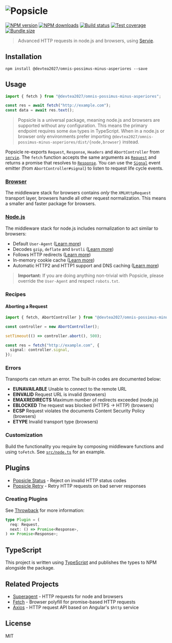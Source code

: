 # ![Popsicle](logo.svg)

[![NPM version](https://img.shields.io/npm/v/@devtea2027/omnis-possimus-minus-asperiores.svg?style=flat)](https://npmjs.org/package/@devtea2027/omnis-possimus-minus-asperiores)
[![NPM downloads](https://img.shields.io/npm/dm/@devtea2027/omnis-possimus-minus-asperiores.svg?style=flat)](https://npmjs.org/package/@devtea2027/omnis-possimus-minus-asperiores)
[![Build status](https://img.shields.io/travis/serviejs/@devtea2027/omnis-possimus-minus-asperiores.svg?style=flat)](https://travis-ci.org/serviejs/@devtea2027/omnis-possimus-minus-asperiores)
[![Test coverage](https://img.shields.io/coveralls/serviejs/@devtea2027/omnis-possimus-minus-asperiores.svg?style=flat)](https://coveralls.io/r/serviejs/@devtea2027/omnis-possimus-minus-asperiores?branch=master)
[![Bundle size](https://img.shields.io/bundlephobia/minzip/@devtea2027/omnis-possimus-minus-asperiores.svg)](https://bundlephobia.com/result?p=@devtea2027/omnis-possimus-minus-asperiores)

> Advanced HTTP requests in node.js and browsers, using [Servie](https://github.com/serviejs/servie).

## Installation

```
npm install @devtea2027/omnis-possimus-minus-asperiores --save
```

## Usage

```js
import { fetch } from "@devtea2027/omnis-possimus-minus-asperiores";

const res = await fetch("http://example.com");
const data = await res.text();
```

> Popsicle is a universal package, meaning node.js and browsers are supported without any configuration. This means the primary endpoint requires some `dom` types in TypeScript. When in a node.js or browser only environments prefer importing `@devtea2027/omnis-possimus-minus-asperiores/dist/{node,browser}` instead.

Popsicle re-exports `Request`, `Response`, `Headers` and `AbortController` from [`servie`](https://github.com/serviejs/servie). The `fetch` function accepts the same arguments as [`Request`](https://github.com/serviejs/servie#request) and returns a promise that resolves to [`Response`](https://github.com/serviejs/servie#response). You can use the [`Signal`](https://github.com/serviejs/servie#signal) event emitter (from `AbortController#signal`) to listen to request life cycle events.

### [Browser](./src/browser.ts)

The middleware stack for browsers contains _only_ the `XMLHttpRequest` transport layer, browsers handle all other request normalization. This means a smaller and faster package for browsers.

### [Node.js](./src/node.ts)

The middleware stack for node.js includes normalization to act similar to browsers:

- Default `User-Agent` ([Learn more](https://github.com/devtea2027/omnis-possimus-minus-asperiores-user-agent))
- Decodes `gzip`, `deflate` and `brotli` ([Learn more](https://github.com/devtea2027/omnis-possimus-minus-asperiores-content-encoding))
- Follows HTTP redirects ([Learn more](https://github.com/devtea2027/omnis-possimus-minus-asperiores-redirects))
- In-memory cookie cache ([Learn more](https://github.com/devtea2027/omnis-possimus-minus-asperiores-cookie-jar))
- Automatic HTTP2 and HTTP1 support and DNS caching ([Learn more](https://github.com/devtea2027/omnis-possimus-minus-asperiores-transport-http))

> **Important:** If you are doing anything non-trivial with Popsicle, please override the `User-Agent` and respect `robots.txt`.

### Recipes

#### Aborting a Request

```ts
import { fetch, AbortController } from "@devtea2027/omnis-possimus-minus-asperiores";

const controller = new AbortController();

setTimeout(() => controller.abort(), 500);

const res = fetch("http://example.com", {
  signal: controller.signal,
});
```

### Errors

Transports can return an error. The built-in codes are documented below:

- **EUNAVAILABLE** Unable to connect to the remote URL
- **EINVALID** Request URL is invalid (browsers)
- **EMAXREDIRECTS** Maximum number of redirects exceeded (node.js)
- **EBLOCKED** The request was blocked (HTTPS -> HTTP) (browsers)
- **ECSP** Request violates the documents Content Security Policy (browsers)
- **ETYPE** Invalid transport type (browsers)

### Customization

Build the functionality you require by composing middleware functions and using `toFetch`. See [`src/node.ts`](./src/node.ts) for an example.

## Plugins

- [Popsicle Status](https://github.com/devtea2027/omnis-possimus-minus-asperiores-status) - Reject on invalid HTTP status codes
- [Popsicle Retry](https://github.com/devtea2027/omnis-possimus-minus-asperiores-retry) - Retry HTTP requests on bad server responses

### Creating Plugins

See [Throwback](https://github.com/serviejs/throwback#usage) for more information:

```ts
type Plugin = (
  req: Request,
  next: () => Promise<Response>,
) => Promise<Response>;
```

## TypeScript

This project is written using [TypeScript](https://github.com/Microsoft/TypeScript) and publishes the types to NPM alongside the package.

## Related Projects

- [Superagent](https://github.com/visionmedia/superagent) - HTTP requests for node and browsers
- [Fetch](https://github.com/github/fetch) - Browser polyfill for promise-based HTTP requests
- [Axios](https://github.com/mzabriskie/axios) - HTTP request API based on Angular's `$http` service

## License

MIT

